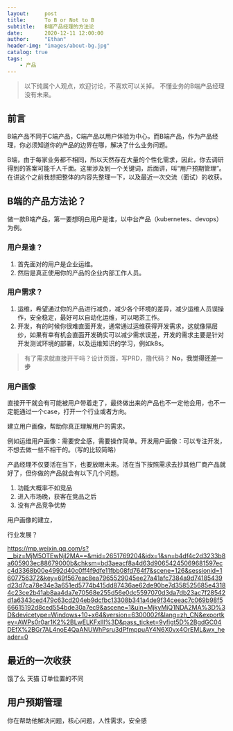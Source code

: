 ```yaml
---
layout:     post
title:      To B or Not to B
subtitle:   B端产品经理的方法论
date:       2020-12-11 12:00:00
author:     "Ethan"
header-img: "images/about-bg.jpg"
catalog: true
tags:
    - 产品
---
```


> 以下纯属个人观点，欢迎讨论，不喜欢可以关掉。
> 不懂业务的B端产品经理没有未来。

## 前言

B端产品不同于C端产品，C端产品以用户体验为中心，而B端产品，作为产品经理，你必须知道你的产品的边界在哪，解决了什么业务问题。

B端，由于每家业务都不相同，所以天然存在大量的个性化需求，因此，你去调研得到的答案可能千人千面。这里涉及到一个关键词，后面讲，叫“用户预期管理”。在讲这个之前我想把整体的内容先整理一下，以及最近一次交流（面试）的收获。

## B端的产品方法论？

做一款B端产品，第一要想明白用户是谁，以中台产品（kubernetes、devops）为例。

### 用户是谁？

1. 首先面对的用户是企业运维。
2. 然后是真正使用你的产品的企业内部工作人员。

### 用户需求？

1. 运维，希望通过你的产品进行减负，减少各个环境的差异，减少运维人员误操作，安全稳定，最好可以自动化运维，可以喝茶工作。
2. 开发，有的时候你很难直面开发，通常通过运维获得开发需求，这就像隔层纱，如果有幸有机会直面开发确实可以减少需求误差，开发的需求主要是针对开发测试环境的部署，以及运维知识的学习，例如k8s。

> 有了需求就直接开干吗？设计页面，写PRD，撸代码？
> **No，我觉得还差一步**

### 用户画像

直接开干就会有可能被用户带着走了，最终做出来的产品也不一定他会用，也不一定能通过一个case，打开一个行业或者方向。

建立用户画像，帮助你真正理解用户的需求。

例如运维用户画像：需要安全感，需要操作简单。开发用户画像：可以专注开发，不想去做一些不相干的。（写的比较简略）

产品经理不仅要活在当下，也要放眼未来。活在当下按照需求去抄其他厂商产品就好了，但你做的产品就会有以下几个问题。

1. 功能大概率不如竞品
2. 进入市场晚，获客在竞品之后
3. 没有产品竞争优势

用户画像的建立，

行业发展？

https://mp.weixin.qq.com/s?__biz=MjM5OTEwNjI2MA==&mid=2651769204&idx=1&sn=b4df4c2d3233b8a605903ec88679000b&chksm=bd3aeacf8a4d63d90654245069681597ecc4d3368b00e4992d40c0ff4f9dfe11fbb08fd764f7&scene=126&sessionid=1607756372&key=69f567eac8ea7965529045ee27a41afc7384a9d74185439d23d7ca78e34e3a651ed5774b415dd87436ae62de90be7d358525685e43184c23ce2b41ab8aa4da7e70568e255d56e0dc5597070d3da7db23ac7f28542d1a6343ced479c63cd204eb9dcfbc13308b341a4de9f34ceeac7c069b98f566615192d8ced554bde30a7ec9&ascene=1&uin=MjkyMjQ1NDA2MA%3D%3D&devicetype=Windows+10+x64&version=6300002f&lang=zh_CN&exportkey=AWPs0r0ar1K2%2BLwELKFxllI%3D&pass_ticket=9yfigt5D%2BgdGC04DEfX%2BGr7AL4noE4QaANUWhPsru3dPfmppuAY4N6X0vx4OrEML&wx_header=0

## 最近的一次收获

饿了么  天猫 订单位置的不同

## 用户预期管理

你在帮助他解决问题，核心问题，人性需求，安全感


